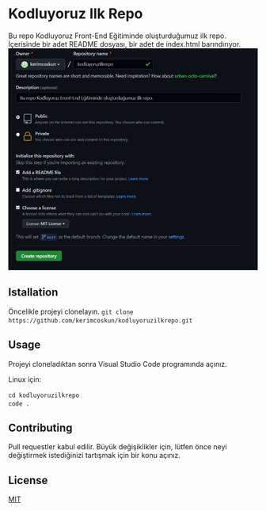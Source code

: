 # Kodluyoruz Ilk Repo
Bu repo Kodluyoruz Front-End Eğitiminde oluşturduğumuz ilk repo. İçerisinde bir adet README dosyası, bir adet de index.html barındırıyor.
![Proje resimi](https://github.com/kerimcoskun/kodluyoruzilkrepo/blob/main/projegoruntu/Ekran%20Al%C4%B1nt%C4%B1s%C4%B1.PNG?raw=true)
## Istallation
Öncelikle projeyi clonelayın.
```git clone https://github.com/kerimcoskun/kodluyoruzilkrepo.git```
## Usage
Projeyi cloneladıktan sonra Visual Studio Code programında açınız.

Linux için:

```cd kodluyoruzilkrepo                                                                             code .```
## Contributing
Pull requestler kabul edilir. Büyük değişiklikler için, lütfen önce neyi değiştirmek istediğinizi tartışmak için bir konu açınız.
## License
[MIT](https://choosealicense.com/licenses/mit/)